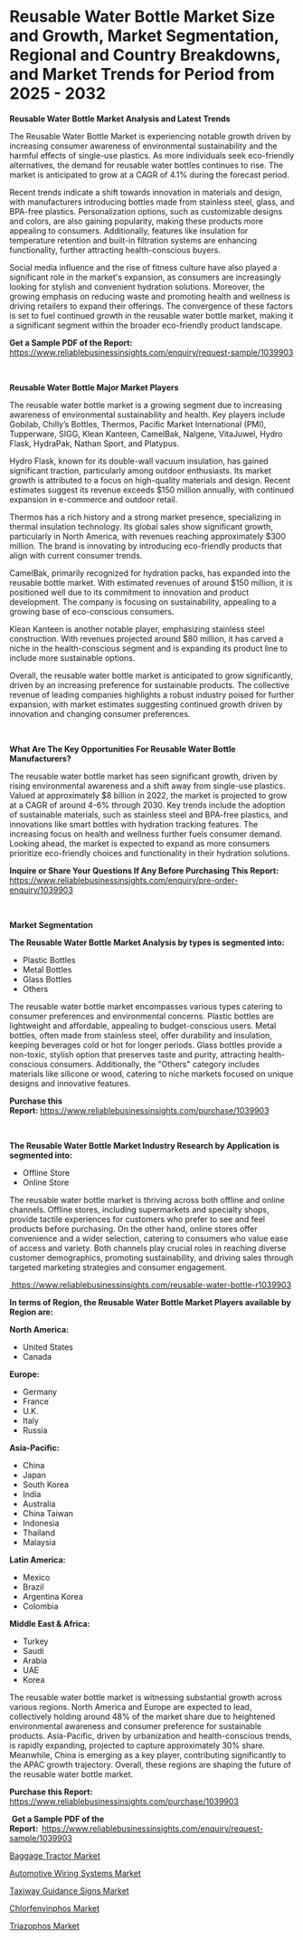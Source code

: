<p><h1>Reusable Water Bottle Market Size and Growth, Market Segmentation, Regional and Country Breakdowns, and Market Trends for Period from 2025 -  2032</h1></p><p><strong>Reusable Water Bottle Market Analysis and Latest Trends</strong></p>
<p><p>The Reusable Water Bottle Market is experiencing notable growth driven by increasing consumer awareness of environmental sustainability and the harmful effects of single-use plastics. As more individuals seek eco-friendly alternatives, the demand for reusable water bottles continues to rise. The market is anticipated to grow at a CAGR of 4.1% during the forecast period. </p><p>Recent trends indicate a shift towards innovation in materials and design, with manufacturers introducing bottles made from stainless steel, glass, and BPA-free plastics. Personalization options, such as customizable designs and colors, are also gaining popularity, making these products more appealing to consumers. Additionally, features like insulation for temperature retention and built-in filtration systems are enhancing functionality, further attracting health-conscious buyers.</p><p>Social media influence and the rise of fitness culture have also played a significant role in the market's expansion, as consumers are increasingly looking for stylish and convenient hydration solutions. Moreover, the growing emphasis on reducing waste and promoting health and wellness is driving retailers to expand their offerings. The convergence of these factors is set to fuel continued growth in the reusable water bottle market, making it a significant segment within the broader eco-friendly product landscape.</p></p>
<p><strong>Get a Sample PDF of the Report:&nbsp;</strong> <a href="https://www.reliablebusinessinsights.com/enquiry/request-sample/1039903?utm_campaign=2174&utm_medium=2&utm_source=Github&utm_content=ia&utm_term=06022025&utm_id=reusable-water-bottle">https://www.reliablebusinessinsights.com/enquiry/request-sample/1039903</a></p>
<p>&nbsp;</p>
<p><strong>Reusable Water Bottle Major Market Players</strong></p>
<p><p>The reusable water bottle market is a growing segment due to increasing awareness of environmental sustainability and health. Key players include Gobilab, Chilly’s Bottles, Thermos, Pacific Market International (PMI), Tupperware, SIGG, Klean Kanteen, CamelBak, Nalgene, VitaJuwel, Hydro Flask, HydraPak, Nathan Sport, and Platypus.</p><p>Hydro Flask, known for its double-wall vacuum insulation, has gained significant traction, particularly among outdoor enthusiasts. Its market growth is attributed to a focus on high-quality materials and design. Recent estimates suggest its revenue exceeds $150 million annually, with continued expansion in e-commerce and outdoor retail.</p><p>Thermos has a rich history and a strong market presence, specializing in thermal insulation technology. Its global sales show significant growth, particularly in North America, with revenues reaching approximately $300 million. The brand is innovating by introducing eco-friendly products that align with current consumer trends.</p><p>CamelBak, primarily recognized for hydration packs, has expanded into the reusable bottle market. With estimated revenues of around $150 million, it is positioned well due to its commitment to innovation and product development. The company is focusing on sustainability, appealing to a growing base of eco-conscious consumers.</p><p>Klean Kanteen is another notable player, emphasizing stainless steel construction. With revenues projected around $80 million, it has carved a niche in the health-conscious segment and is expanding its product line to include more sustainable options.</p><p>Overall, the reusable water bottle market is anticipated to grow significantly, driven by an increasing preference for sustainable products. The collective revenue of leading companies highlights a robust industry poised for further expansion, with market estimates suggesting continued growth driven by innovation and changing consumer preferences.</p></p>
<p>&nbsp;</p>
<p><strong>What Are The Key Opportunities For Reusable Water Bottle Manufacturers?</strong></p>
<p><p>The reusable water bottle market has seen significant growth, driven by rising environmental awareness and a shift away from single-use plastics. Valued at approximately $8 billion in 2022, the market is projected to grow at a CAGR of around 4-6% through 2030. Key trends include the adoption of sustainable materials, such as stainless steel and BPA-free plastics, and innovations like smart bottles with hydration tracking features. The increasing focus on health and wellness further fuels consumer demand. Looking ahead, the market is expected to expand as more consumers prioritize eco-friendly choices and functionality in their hydration solutions.</p></p>
<p><strong>Inquire or Share Your Questions If Any Before Purchasing This Report:</strong> <a href="https://www.reliablebusinessinsights.com/enquiry/pre-order-enquiry/1039903?utm_campaign=2174&utm_medium=2&utm_source=Github&utm_content=ia&utm_term=06022025&utm_id=reusable-water-bottle">https://www.reliablebusinessinsights.com/enquiry/pre-order-enquiry/1039903</a></p>
<p>&nbsp;</p>
<p><strong>Market Segmentation</strong></p>
<p><strong>The Reusable Water Bottle Market Analysis by types is segmented into:</strong></p>
<p><ul><li>Plastic Bottles</li><li>Metal Bottles</li><li>Glass Bottles</li><li>Others</li></ul></p>
<p><p>The reusable water bottle market encompasses various types catering to consumer preferences and environmental concerns. Plastic bottles are lightweight and affordable, appealing to budget-conscious users. Metal bottles, often made from stainless steel, offer durability and insulation, keeping beverages cold or hot for longer periods. Glass bottles provide a non-toxic, stylish option that preserves taste and purity, attracting health-conscious consumers. Additionally, the "Others" category includes materials like silicone or wood, catering to niche markets focused on unique designs and innovative features.</p></p>
<p><strong>Purchase this Report:&nbsp;</strong><a href="https://www.reliablebusinessinsights.com/purchase/1039903?utm_campaign=2174&utm_medium=2&utm_source=Github&utm_content=ia&utm_term=06022025&utm_id=reusable-water-bottle">https://www.reliablebusinessinsights.com/purchase/1039903</a></p>
<p>&nbsp;</p>
<p><strong>The Reusable Water Bottle Market Industry Research by Application is segmented into:</strong></p>
<p><ul><li>Offline Store</li><li>Online Store</li></ul></p>
<p><p>The reusable water bottle market is thriving across both offline and online channels. Offline stores, including supermarkets and specialty shops, provide tactile experiences for customers who prefer to see and feel products before purchasing. On the other hand, online stores offer convenience and a wider selection, catering to consumers who value ease of access and variety. Both channels play crucial roles in reaching diverse customer demographics, promoting sustainability, and driving sales through targeted marketing strategies and consumer engagement.</p></p>
<p><a href="https://www.reliablebusinessinsights.com/reusable-water-bottle-r1039903?utm_campaign=2174&utm_medium=2&utm_source=Github&utm_content=ia&utm_term=06022025&utm_id=reusable-water-bottle">&nbsp;https://www.reliablebusinessinsights.com/reusable-water-bottle-r1039903</a></p>
<p><strong>In terms of Region, the Reusable Water Bottle Market Players available by Region are:</strong></p>
<p>
    <p> <strong> North America: </strong>
        <ul>
            <li>United States</li>
            <li>Canada</li>
        </ul>
        </p> 
    <p> <strong> Europe: </strong>
        <ul>
            <li>Germany</li>
            <li>France</li>
            <li>U.K.</li>
            <li>Italy</li>
            <li>Russia</li>
        </ul>
        </p> 
    <p> <strong> Asia-Pacific: </strong>
        <ul>
            <li>China</li>
            <li>Japan</li>
            <li>South Korea</li>
            <li>India</li>
            <li>Australia</li>
            <li>China Taiwan</li>
            <li>Indonesia</li>
            <li>Thailand</li>
            <li>Malaysia</li>
        </ul>
        </p> 
    <p> <strong> Latin America: </strong>
        <ul>
            <li>Mexico</li>
            <li>Brazil</li>
            <li>Argentina Korea</li>
            <li>Colombia</li>
        </ul>
        </p> 
    <p> <strong> Middle East & Africa: </strong>
        <ul>
            <li>Turkey</li>
            <li>Saudi</li>
            <li>Arabia</li>
            <li>UAE</li>
            <li>Korea</li>
        </ul>
    </p>
    </p>
<p><p>The reusable water bottle market is witnessing substantial growth across various regions. North America and Europe are expected to lead, collectively holding around 48% of the market share due to heightened environmental awareness and consumer preference for sustainable products. Asia-Pacific, driven by urbanization and health-conscious trends, is rapidly expanding, projected to capture approximately 30% share. Meanwhile, China is emerging as a key player, contributing significantly to the APAC growth trajectory. Overall, these regions are shaping the future of the reusable water bottle market.</p></p>
<p><strong>Purchase this Report: </strong><a href="https://www.reliablebusinessinsights.com/purchase/1039903?utm_campaign=2174&utm_medium=2&utm_source=Github&utm_content=ia&utm_term=06022025&utm_id=reusable-water-bottle">https://www.reliablebusinessinsights.com/purchase/1039903</a></p>
<p>&nbsp;<strong>Get a Sample PDF of the Report:&nbsp;&nbsp;</strong><a href="https://www.reliablebusinessinsights.com/enquiry/request-sample/1039903?utm_campaign=2174&utm_medium=2&utm_source=Github&utm_content=ia&utm_term=06022025&utm_id=reusable-water-bottle">https://www.reliablebusinessinsights.com/enquiry/request-sample/1039903</a></p>
<p><strong></strong></p>
<p><p><a href="https://www.linkedin.com/pulse/revolutionizing-success-in-depth-review-theglobal-baggage-9p0ue?utm_campaign=2174&utm_medium=2&utm_source=Github&utm_content=ia&utm_term=06022025&utm_id=reusable-water-bottle">Baggage Tractor Market</a></p><p><a href="https://www.linkedin.com/pulse/global-automotive-wiring-systems-market-analysis-2025-2032-industry-o34pf?utm_campaign=2174&utm_medium=2&utm_source=Github&utm_content=ia&utm_term=06022025&utm_id=reusable-water-bottle">Automotive Wiring Systems Market</a></p><p><a href="https://www.linkedin.com/pulse/taxiway-guidance-signs-market-navigating-challenges-unlocking-1nvqe?utm_campaign=2174&utm_medium=2&utm_source=Github&utm_content=ia&utm_term=06022025&utm_id=reusable-water-bottle">Taxiway Guidance Signs Market</a></p><p><a href="https://www.linkedin.com/pulse/chlorfenvinphos-market-key-players-growth-trends-cagr-ses8e?utm_campaign=2174&utm_medium=2&utm_source=Github&utm_content=ia&utm_term=06022025&utm_id=reusable-water-bottle">Chlorfenvinphos Market</a></p><p><a href="https://www.linkedin.com/pulse/comprehensive-triazophos-market-report-2025-2032-size-0g1pe?utm_campaign=2174&utm_medium=2&utm_source=Github&utm_content=ia&utm_term=06022025&utm_id=reusable-water-bottle">Triazophos Market</a></p></p>